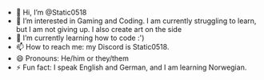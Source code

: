 - 👋 Hi, I’m @Static0518
- 👀 I’m interested in Gaming and Coding. I am currently struggling to learn, but I am not giving up. I also create art on the side
- 🌱 I’m currently learning how to code :')
- 📫 How to reach me: my Discord is Static0518.
- 😄 Pronouns: He/him or they/them
- ⚡ Fun fact: I speak English and German, and I am learning Norwegian.

<!---
Static0518/Static0518 is a ✨ special ✨ repository because its `README.md` (this file) appears on your GitHub profile.
You can click the Preview link to take a look at your changes.
--->
